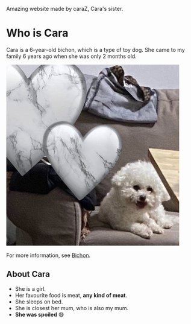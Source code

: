 Amazing website made by caraZ, Cara's sister.
# Who is Cara

Cara is a 6-year-old bichon, which is a type of toy dog. She came to my family 6 years ago when she was only 2 months old. 

![Cara](/IMG_3019.jpg)

For more information, see [Bichon](https://en.wikipedia.org/wiki/Bichon).

## About Cara ##

* She is a girl.
* Her favourite food is meat, **any kind of meat**.
* She sleeps on bed.
* She is closest her mum, who is also my mum.
* **She was spoiled** :sweat_smile: 



